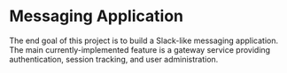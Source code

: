 # Messaging Application

The end goal of this project is to build a Slack-like messaging application. The main currently-implemented feature is a gateway service providing authentication, session tracking, and user administration.
